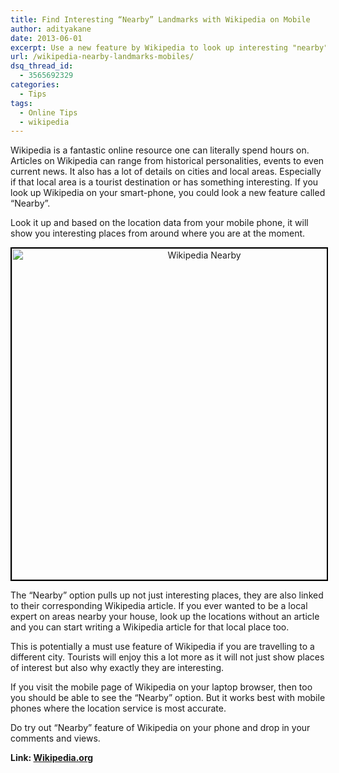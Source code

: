 ```yaml
---
title: Find Interesting “Nearby” Landmarks with Wikipedia on Mobile
author: adityakane
date: 2013-06-01
excerpt: Use a new feature by Wikipedia to look up interesting "nearby" places with their relevant Wikipedia articles. Also users can create new articles for some locations which do not have articles.
url: /wikipedia-nearby-landmarks-mobiles/
dsq_thread_id:
  - 3565692329
categories:
  - Tips
tags:
  - Online Tips
  - wikipedia
---
```

Wikipedia is a fantastic online resource one can literally spend hours on. Articles on Wikipedia can range from historical personalities, events to even current news. It also has a lot of details on cities and local areas. Especially if that local area is a tourist destination or has something interesting. If you look up Wikipedia on your smart-phone, you could look a new feature called &#8220;Nearby&#8221;.

Look it up and based on the location data from your mobile phone, it will show you interesting places from around where you are at the moment.

<p style="text-align: center;">
  <a href="http://cdn.devilsworkshop.org/files/2013/06/Wikipedia-Nearby.png"><img class="aligncenter  wp-image-74970" style="border: 2px solid black;" alt="Wikipedia Nearby" src="http://cdn.devilsworkshop.org/files/2013/06/Wikipedia-Nearby-600x530.png" width="600" height="530" /></a>
</p>

The &#8220;Nearby&#8221; option pulls up not just interesting places, they are also linked to their corresponding Wikipedia article. If you ever wanted to be a local expert on areas nearby your house, look up the locations without an article and you can start writing a Wikipedia article for that local place too.

This is potentially a must use feature of Wikipedia if you are travelling to a different city. Tourists will enjoy this a lot more as it will not just show places of interest but also why exactly they are interesting.

If you visit the mobile page of Wikipedia on your laptop browser, then too you should be able to see the &#8220;Nearby&#8221; option. But it works best with mobile phones where the location service is most accurate.

Do try out &#8220;Nearby&#8221; feature of Wikipedia on your phone and drop in your comments and views.

**Link: <a href="http://en.m.wikipedia.org/wiki/Main_Page" onclick="_gaq.push(['_trackEvent', 'outbound-article', 'http://en.m.wikipedia.org/wiki/Main_Page', 'Wikipedia.org']);" >Wikipedia.org</a>**
